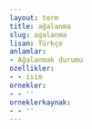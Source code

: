 ```yaml
---
layout: term
title: ağalanma
slug: agalanma
lisan: Türkçe
anlamlar:
- Ağalanmak durumu
ozellikler:
- - isim
ornekler:
- - ''
orneklerkaynak:
- - ''
---
```

